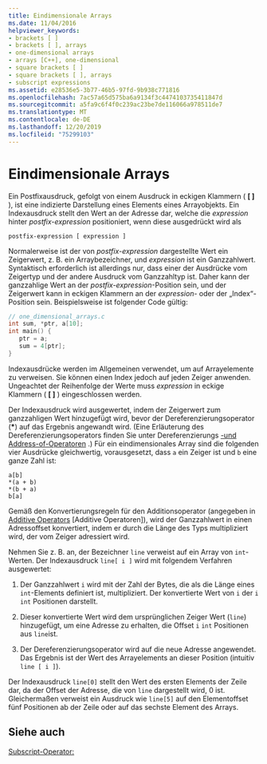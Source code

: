 ```yaml
---
title: Eindimensionale Arrays
ms.date: 11/04/2016
helpviewer_keywords:
- brackets [ ]
- brackets [ ], arrays
- one-dimensional arrays
- arrays [C++], one-dimensional
- square brackets [ ]
- square brackets [ ], arrays
- subscript expressions
ms.assetid: e28536e5-3b77-46b5-97fd-9b938c771816
ms.openlocfilehash: 7ac57a65d575ba6a9134f3c4474103735411847d
ms.sourcegitcommit: a5fa9c6f4f0c239ac23be7de116066a978511de7
ms.translationtype: MT
ms.contentlocale: de-DE
ms.lasthandoff: 12/20/2019
ms.locfileid: "75299103"
---
```

# <a name="one-dimensional-arrays"></a>Eindimensionale Arrays

Ein Postfixausdruck, gefolgt von einem Ausdruck in eckigen Klammern ( **[ ]** ), ist eine indizierte Darstellung eines Elements eines Arrayobjekts. Ein Indexausdruck stellt den Wert an der Adresse dar, welche die *expression* hinter *postfix-expression* positioniert, wenn diese ausgedrückt wird als

```
postfix-expression [ expression ]
```

Normalerweise ist der von *postfix-expression* dargestellte Wert ein Zeigerwert, z. B. ein Arraybezeichner, und *expression* ist ein Ganzzahlwert. Syntaktisch erforderlich ist allerdings nur, dass einer der Ausdrücke vom Zeigertyp und der andere Ausdruck vom Ganzzahltyp ist. Daher kann der ganzzahlige Wert an der *postfix-expression*-Position sein, und der Zeigerwert kann in eckigen Klammern an der *expression*- oder der „Index“-Position sein. Beispielsweise ist folgender Code gültig:

```c
// one_dimensional_arrays.c
int sum, *ptr, a[10];
int main() {
   ptr = a;
   sum = 4[ptr];
}
```

Indexausdrücke werden im Allgemeinen verwendet, um auf Arrayelemente zu verweisen. Sie können einen Index jedoch auf jeden Zeiger anwenden. Ungeachtet der Reihenfolge der Werte muss *expression* in eckige Klammern ( **[ ]** ) eingeschlossen werden.

Der Indexausdruck wird ausgewertet, indem der Zeigerwert zum ganzzahligen Wert hinzugefügt wird, bevor der Dereferenzierungsoperator (<strong>\*</strong>) auf das Ergebnis angewandt wird. (Eine Erläuterung des Dereferenzierungsoperators finden Sie unter Dereferenzierungs [-und Address-of-Operatoren](../c-language/indirection-and-address-of-operators.md) .) Für ein eindimensionales Array sind die folgenden vier Ausdrücke gleichwertig, vorausgesetzt, dass `a` ein Zeiger ist und `b` eine ganze Zahl ist:

```
a[b]
*(a + b)
*(b + a)
b[a]
```

Gemäß den Konvertierungsregeln für den Additionsoperator (angegeben in [Additive Operators](../c-language/c-additive-operators.md) [Additive Operatoren]), wird der Ganzzahlwert in einen Adressoffset konvertiert, indem er durch die Länge des Typs multipliziert wird, der vom Zeiger adressiert wird.

Nehmen Sie z. B. an, der Bezeichner `line` verweist auf ein Array von `int`-Werten. Der Indexausdruck `line[ i ]` wird mit folgendem Verfahren ausgewertet:

1. Der Ganzzahlwert `i` wird mit der Zahl der Bytes, die als die Länge eines `int`-Elements definiert ist, multipliziert. Der konvertierte Wert von `i` der `i` `int` Positionen darstellt.

1. Dieser konvertierte Wert wird dem ursprünglichen Zeiger Wert (`line`) hinzugefügt, um eine Adresse zu erhalten, die Offset `i` `int` Positionen aus `line`ist.

1. Der Dereferenzierungsoperator wird auf die neue Adresse angewendet. Das Ergebnis ist der Wert des Arrayelements an dieser Position (intuitiv `line [ i ]`).

Der Indexausdruck `line[0]` stellt den Wert des ersten Elements der Zeile dar, da der Offset der Adresse, die von `line` dargestellt wird, 0 ist. Gleichermaßen verweist ein Ausdruck wie `line[5]` auf den Elementoffset fünf Positionen ab der Zeile oder auf das sechste Element des Arrays.

## <a name="see-also"></a>Siehe auch

[Subscript-Operator: ](../cpp/subscript-operator.md)
